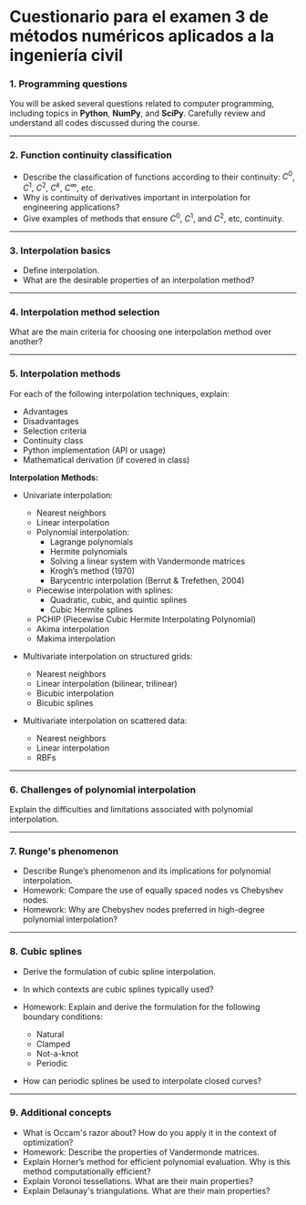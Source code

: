 # Cuestionario para el examen 3 de métodos numéricos aplicados a la ingeniería civil

### 1. Programming questions

You will be asked several questions related to computer programming, including topics in **Python**, **NumPy**, and **SciPy**. Carefully review and understand all codes discussed during the course.

---

### 2. Function continuity classification

* Describe the classification of functions according to their continuity: $C^0$, $C^1$, $C^2$, $C^k$, $C^\infty$, etc.
* Why is continuity of derivatives important in interpolation for engineering applications?
* Give examples of methods that ensure $C^0$, $C^1$, and $C^2$, etc, continuity.

---

### 3. Interpolation basics

* Define interpolation.
* What are the desirable properties of an interpolation method?

---

### 4. Interpolation method selection

What are the main criteria for choosing one interpolation method over another?

---

### 5. Interpolation methods

For each of the following interpolation techniques, explain:

* Advantages
* Disadvantages
* Selection criteria
* Continuity class
* Python implementation (API or usage)
* Mathematical derivation (if covered in class)

**Interpolation Methods:**

* Univariate interpolation:
  * Nearest neighbors
  * Linear interpolation
  * Polynomial interpolation:
    * Lagrange polynomials
    * Hermite polynomials
    * Solving a linear system with Vandermonde matrices
    * Krogh’s method (1970)
    * Barycentric interpolation (Berrut & Trefethen, 2004)
  * Piecewise interpolation with splines:
    * Quadratic, cubic, and quintic splines
    * Cubic Hermite splines
  * PCHIP (Piecewise Cubic Hermite Interpolating Polynomial)
  * Akima interpolation
  * Makima interpolation

* Multivariate interpolation on structured grids:
  * Nearest neighbors
  * Linear interpolation (bilinear, trilinear)
  * Bicubic interpolation
  * Bicubic splines
* Multivariate interpolation on scattered data:
  * Nearest neighbors
  * Linear interpolation
  * RBFs

---

### 6. Challenges of polynomial interpolation

Explain the difficulties and limitations associated with polynomial interpolation.

---

### 7. Runge's phenomenon

* Describe Runge’s phenomenon and its implications for polynomial interpolation.
* Homework: Compare the use of equally spaced nodes vs Chebyshev nodes.
* Homework: Why are Chebyshev nodes preferred in high-degree polynomial interpolation?

---

### 8. Cubic splines

* Derive the formulation of cubic spline interpolation.
* In which contexts are cubic splines typically used?
* Homework: Explain and derive the formulation for the following boundary conditions:
  * Natural
  * Clamped
  * Not-a-knot
  * Periodic

* How can periodic splines be used to interpolate closed curves?

---

### 9. Additional concepts
* What is Occam's razor about? How do you apply it in the context of optimization?
* Homework: Describe the properties of Vandermonde matrices.
* Explain Horner’s method for efficient polynomial evaluation. Why is this method computationally efficient?
* Explain Voronoi tessellations. What are their main properties?
* Explain Delaunay's triangulations. What are their main properties?
